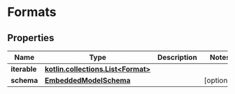 
# Formats

## Properties
Name | Type | Description | Notes
------------ | ------------- | ------------- | -------------
**iterable** | [**kotlin.collections.List&lt;Format&gt;**](Format) |  | 
**schema** | [**EmbeddedModelSchema**](EmbeddedModelSchema) |  |  [optional]



